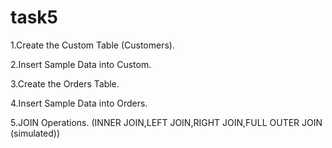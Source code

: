 # task5
1.Create the Custom Table (Customers). 

2.Insert Sample Data into Custom. 

3.Create the Orders Table. 

4.Insert Sample Data into Orders. 

5.JOIN Operations. (INNER JOIN,LEFT JOIN,RIGHT JOIN,FULL OUTER JOIN (simulated))
